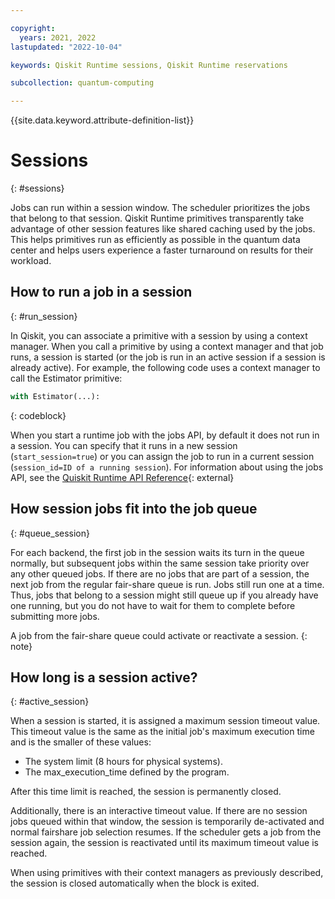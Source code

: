 ```yaml
---

copyright:
  years: 2021, 2022
lastupdated: "2022-10-04"

keywords: Qiskit Runtime sessions, Qiskit Runtime reservations

subcollection: quantum-computing

---
```


{{site.data.keyword.attribute-definition-list}}


# Sessions
{: #sessions}

Jobs can run within a session window. The scheduler prioritizes the jobs that belong to that session. Qiskit Runtime primitives transparently take advantage of other session features like shared caching used by the jobs. This helps primitives run as efficiently as possible in the quantum data center and helps users experience a faster turnaround on results for their workload.

## How to run a job in a session
{: #run_session}

In Qiskit, you can associate a primitive with a session by using a context manager. When you call a primitive by using a context manager and that job runs, a session is started (or the job is run in an active session if a session is already active). For example, the following code uses a context manager to call the Estimator primitive:


```Python
with Estimator(...):
```
{: codeblock}



When you start a runtime job with the jobs API, by default it does not run in a session. You can specify that it runs in a new session (`start_session=true`) or you can assign the job to run in a current session (`session_id=ID of a running session`). For information about using the jobs API, see the [Quiskit Runtime API Reference](https://cloud.ibm.com/apidocs/quantum-computing#create-job){: external}


## How session jobs fit into the job queue
{: #queue_session}

For each backend, the first job in the session waits its turn in the queue normally, but subsequent jobs within the same session take priority over any other queued jobs. If there are no jobs that are part of a session, the next job from the regular fair-share queue is run. Jobs still run one at a time. Thus, jobs that belong to a session might still queue up if you already have one running, but you do not have to wait for them to complete before submitting more jobs.


   A job from the fair-share queue could activate or reactivate a session.
   {: note}


## How long is a session active?
{: #active_session}

When a session is started, it is assigned a maximum session timeout value. This timeout value is the same as the initial job's maximum execution time and is the smaller of these values:
   *  The system limit (8 hours for physical systems).
   *  The max_execution_time defined by the program.

After this time limit is reached, the session is permanently closed.

Additionally, there is an interactive timeout value. If there are no session jobs queued within that window, the session is temporarily de-activated and normal fairshare job selection resumes. If the scheduler gets a job from the session again, the session is reactivated until its maximum timeout value is reached.

When using primitives with their context managers as previously described, the session is closed automatically when the block is exited.
